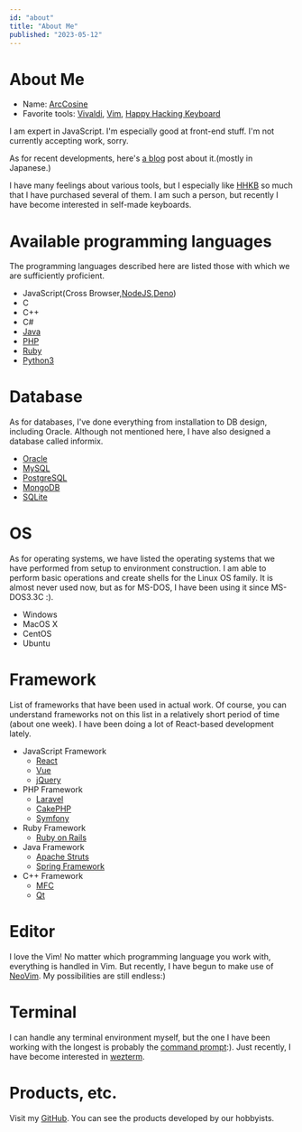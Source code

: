 ```yaml
---
id: "about"
title: "About Me"
published: "2023-05-12"
---
```


# About Me

-   Name: [ArcCosine](https://social.vivaldi.net/@ArcCosine)
-   Favorite tools: [Vivaldi](https://vivaldi.com/ja/), [Vim](https://www.vim.org/), [Happy Hacking Keyboard](https://happyhackingkb.com/jp/)

I am expert in JavaScript.
I'm especially good at front-end stuff.
I'm not currently accepting work, sorry.

As for recent developments, here's [a blog](https://looxu.blogspot.com/) post about it.\(mostly in Japanese.\)

I have many feelings about various tools, but I especially like [HHKB](https://happyhackingkb.com/jp/) so much that I have purchased several of them.
I am such a person, but recently I have become interested in self-made keyboards.

# Available programming languages

The programming languages described here are listed those with which we are sufficiently proficient.

-   JavaScript(Cross Browser,[NodeJS](https://nodejs.org/ja/),[Deno](https://deno.land/))
-   C
-   C++
-   C#
-   [Java](https://www.java.com/ja/)
-   [PHP](https://www.php.net/)
-   [Ruby](https://www.ruby-lang.org/ja/)
-   [Python3](https://www.python.org/)

# Database

As for databases, I've done everything from installation to DB design, including Oracle.
Although not mentioned here, I have also designed a database called informix.

-   [Oracle](https://www.oracle.com/jp/index.html)
-   [MySQL](https://www.mysql.com/jp/)
-   [PostgreSQL](https://www.postgresql.org/)
-   [MongoDB](https://www.mongodb.com/ja-jp)
-   [SQLite](https://www.sqlite.org/index.html)

# OS

As for operating systems, we have listed the operating systems that we have performed from setup to environment construction. I am able to perform basic operations and create shells for the Linux OS family.
It is almost never used now, but as for MS-DOS, I have been using it since MS-DOS3.3C :).

-   Windows
-   MacOS X
-   CentOS
-   Ubuntu

# Framework

List of frameworks that have been used in actual work. Of course, you can understand frameworks not on this list in a relatively short period of time (about one week).
I have been doing a lot of React-based development lately.

-   JavaScript Framework
    -   [React](https://ja.reactjs.org/)
    -   [Vue](https://jp.vuejs.org/index.html)
    -   [jQuery](https://jquery.com/)
-   PHP Framework
    -   [Laravel](https://laravel.com/)
    -   [CakePHP](https://cakephp.org/jp)
    -   [Symfony](https://symfony.com/)
-   Ruby Framework
    -   [Ruby on Rails](https://rubyonrails.org/)
-   Java Framework
    -   [Apache Struts](https://struts.apache.org/)
    -   [Spring Framework](https://spring.io/)
-   C++ Framework
    -   [MFC](https://docs.microsoft.com/ja-jp/cpp/mfc/mfc-desktop-applications?view=msvc-170)
    -   [Qt](https://www.qt.io/ja-jp/product/development-tools)

# Editor

I love the Vim!
No matter which programming language you work with, everything is handled in Vim.
But recently, I have begun to make use of [NeoVim](https://neovim.io).
My possibilities are still endless:)

# Terminal

I can handle any terminal environment myself, but the one I have been working with the longest is probably the [command prompt](https://docs.microsoft.com/ja-jp/windows-server/administration/windows-commands/windows-commands):).
Just recently, I have become interested in [wezterm](https://github.com/wez/wezterm).

# Products, etc.

Visit my [GitHub](https://github.com/Arccosine/).
You can see the products developed by our hobbyists.

